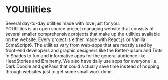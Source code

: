 # YOUtilities
Several day-to-day utilities made with love just for you. \
YOUtilities is an open source project managing website that consists of several smaller comprehensive projects that make up the utilities available on the website. Every project is either made with React.js or Vanilla EcmaScript6. The utilities vary from web-apps that are mostly used by front-end developers and graphic designers like the Better-ipsum and Tints 'n Shades to fun and informative apps for the general audience like HeadStories and Brainemy. We also have daily use apps for everyone i.e. Dark Doodle and getPass that could actually save time instead of hopping through websites just to get some small work done.
